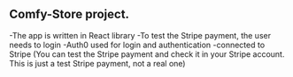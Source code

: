 ## Comfy-Store project. 
-The app is written in React library
-To test the Stripe payment, the user needs to login 
-Auth0 used for login and authentication 
-connected to Stripe (You can test the Stripe payment and check it in your Stripe account. This is just a test Stripe payment, not a real one)
